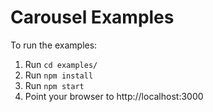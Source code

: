 # Carousel Examples

To run the examples:

1. Run `cd examples/`
1. Run `npm install`
1. Run `npm start`
1. Point your browser to http://localhost:3000
